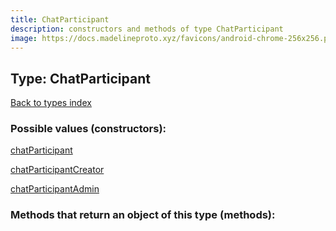 ```yaml
---
title: ChatParticipant
description: constructors and methods of type ChatParticipant
image: https://docs.madelineproto.xyz/favicons/android-chrome-256x256.png
---
```

## Type: ChatParticipant  
[Back to types index](index.md)



### Possible values (constructors):

[chatParticipant](../constructors/chatParticipant.md)  

[chatParticipantCreator](../constructors/chatParticipantCreator.md)  

[chatParticipantAdmin](../constructors/chatParticipantAdmin.md)  



### Methods that return an object of this type (methods):



